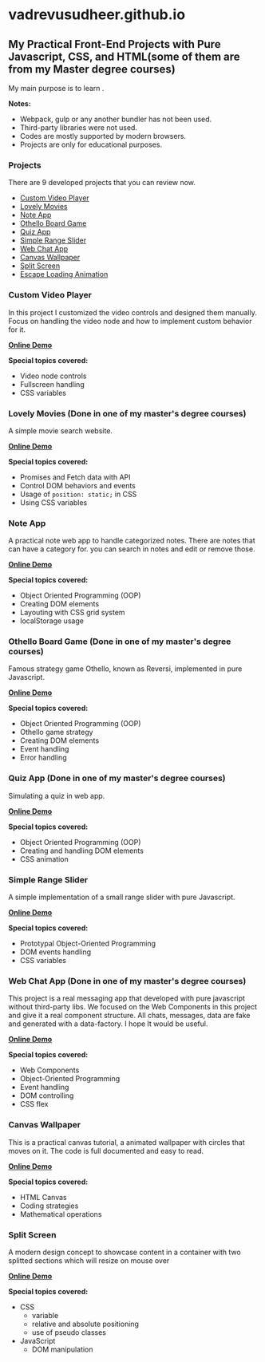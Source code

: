 # vadrevusudheer.github.io
## My Practical Front-End Projects with Pure Javascript, CSS, and HTML(some of them are from my Master degree courses)

 My main purpose is to learn .

**Notes:**

- Webpack, gulp or any another bundler has not been used.
- Third-party libraries were not used.
- Codes are mostly supported by modern browsers.
- Projects are only for educational purposes.


### Projects

There are 9 developed projects that you can review now.
  - [Custom Video Player](#custom-video-player)
  - [Lovely Movies](#lovely-movies)
  - [Note App](#note-app)
  - [Othello Board Game](#othello-board-game)
  - [Quiz App](#quiz-app)
  - [Simple Range Slider](#simple-range-slider)
  - [Web Chat App](#web-chat-app)
  - [Canvas Wallpaper](#canvas-wallpaper)
  - [Split Screen](#split-screen)
  - [Escape Loading Animation](#escape-loading-animation---css)

### Custom Video Player 

In this project I customized the video controls and designed them manually. Focus on handling the video node and how to implement custom behavior for it.

**[Online Demo](https://vadrevusudheer.github.io/Customer-video-player/)**

**Special topics covered:**

- Video node controls
- Fullscreen handling
- CSS variables

### Lovely Movies (Done in one of my master's degree courses)

A simple movie search website.

**[Online Demo](https://vadrevusudheer.github.io/Lovely-Movies/)**

**Special topics covered:**

- Promises and Fetch data with API
- Control DOM behaviors and events
- Usage of `position: static;` in CSS
- Using CSS variables

### Note App 

A practical note web app to handle categorized notes. There are notes that can have a category for. you can search in notes and edit or remove those.

**[Online Demo](https://vadrevusudheer.github.io/notes-app/)**

**Special topics covered:**

- Object Oriented Programming (OOP)
- Creating DOM elements
- Layouting with CSS grid system
- localStorage usage

### Othello Board Game (Done in one of my master's degree courses)

Famous strategy game Othello, known as Reversi, implemented in pure Javascript.

**[Online Demo](https://vadrevusudheer.github.io/othello-board-game/)**

**Special topics covered:**

- Object Oriented Programming (OOP)
- Othello game strategy
- Creating DOM elements
- Event handling
- Error handling

### Quiz App (Done in one of my master's degree courses)

Simulating a quiz in web app.

**[Online Demo](https://vadrevusudheer.github.io/quiz-app/)**

**Special topics covered:**

- Object Oriented Programming (OOP)
- Creating and handling DOM elements
- CSS animation

### Simple Range Slider 

A simple implementation of a small range slider with pure Javascript.

**[Online Demo](https://vadrevusudheer.github.io/simple-range-slider/)**

**Special topics covered:**

- Prototypal Object-Oriented Programming
- DOM events handling
- CSS variables

### Web Chat App (Done in one of my master's degree courses)

This project is a real messaging app that developed with pure javascript without third-party libs. We focused on the Web Components in this project and give it a real component structure. All chats, messages, data are fake and generated with a data-factory. I hope It would be useful.

**[Online Demo](https://vadrevusudheer.github.io/web-chat-app/)**

**Special topics covered:**

- Web Components
- Object-Oriented Programming
- Event handling
- DOM controlling
- CSS flex

### Canvas Wallpaper 

This is a practical canvas tutorial, a animated wallpaper with circles that moves on it. The code is full documented and easy to read.

**[Online Demo](https://vadrevusudheer.github.io/canvas-wallpaper/)**

**Special topics covered:**

- HTML Canvas
- Coding strategies
- Mathematical operations

### Split Screen

A modern design concept to showcase content in a container with two splitted sections which will resize on mouse over

**[Online Demo](https://vadrevusudheer.github.io/split-screen/)**

**Special topics covered:**

- CSS
  - variable
  - relative and absolute positioning
  - use of pseudo classes
- JavaScript
  - DOM manipulation
